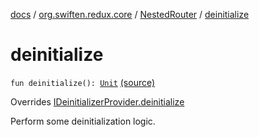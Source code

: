 [docs](../../index.md) / [org.swiften.redux.core](../index.md) / [NestedRouter](index.md) / [deinitialize](./deinitialize.md)

# deinitialize

`fun deinitialize(): `[`Unit`](https://kotlinlang.org/api/latest/jvm/stdlib/kotlin/-unit/index.html) [(source)](https://github.com/protoman92/KotlinRedux/tree/master/common\common-core\src\main\kotlin/org/swiften/redux/core/NestedRouter.kt#L98)

Overrides [IDeinitializerProvider.deinitialize](../-i-deinitializer-provider/deinitialize.md)

Perform some deinitialization logic.


